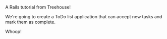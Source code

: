 A Rails tutorial from Treehouse!   

We're going to create a ToDo list application that can accept new tasks and mark them as complete.

Whoop!
